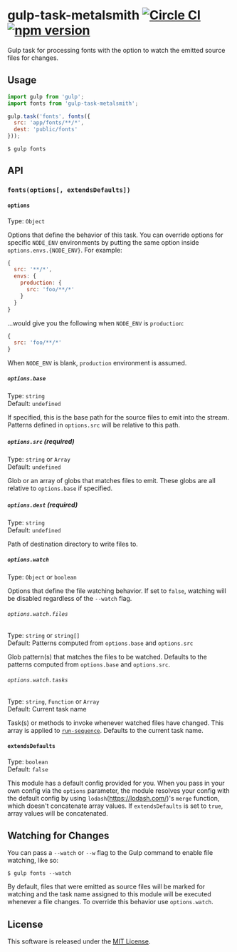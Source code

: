# gulp-task-metalsmith [![Circle CI](https://circleci.com/gh/VARIANTE/gulp-task-metalsmith/tree/master.svg?style=svg)](https://circleci.com/gh/VARIANTE/gulp-task-metalsmith/tree/master) [![npm version](https://badge.fury.io/js/gulp-task-metalsmith.svg)](https://badge.fury.io/js/gulp-task-metalsmith)

Gulp task for processing fonts with the option to watch the emitted source files for changes.

## Usage

```js
import gulp from 'gulp';
import fonts from 'gulp-task-metalsmith';

gulp.task('fonts', fonts({
  src: 'app/fonts/**/*',
  dest: 'public/fonts'
}));
```

```
$ gulp fonts
```

## API

### `fonts(options[, extendsDefaults])`

#### `options`

Type: `Object`

Options that define the behavior of this task. You can override options for specific `NODE_ENV` environments by putting the same option inside `options.envs.{NODE_ENV}`. For example:

```js
{
  src: '**/*',
  envs: {
    production: {
      src: 'foo/**/*'
    }
  }
}
```

...would give you the following when `NODE_ENV` is `production`:

```js
{
  src: 'foo/**/*'
}
```

When `NODE_ENV` is blank, `production` environment is assumed.

##### `options.base`

Type: `string`<br>
Default: `undefined`

If specified, this is the base path for the source files to emit into the stream. Patterns defined in `options.src` will be relative to this path.

##### `options.src` (required)

Type: `string` or `Array`<br>
Default: `undefined`

Glob or an array of globs that matches files to emit. These globs are all relative to `options.base` if specified.

##### `options.dest` (required)

Type: `string`<br>
Default: `undefined`

Path of destination directory to write files to.

##### `options.watch`

Type: `Object` or `boolean`

Options that define the file watching behavior. If set to `false`, watching will be disabled regardless of the `--watch` flag.

###### `options.watch.files`

Type: `string` or `string[]`<br>
Default: Patterns computed from `options.base` and `options.src`

Glob pattern(s) that matches the files to be watched. Defaults to the patterns computed from `options.base` and `options.src`.

###### `options.watch.tasks`

Type: `string`, `Function` or `Array`<br>
Default: Current task name

Task(s) or methods to invoke whenever watched files have changed. This array is applied to [`run-sequence`](https://www.npmjs.com/package/run-sequence). Defaults to the current task name.

#### `extendsDefaults`

Type: `boolean`<br>
Default: `false`

This module has a default config provided for you. When you pass in your own config via the `options` parameter, the module resolves your config with the default config by using `lodash`(https://lodash.com/)'s `merge` function, which doesn't concatenate array values. If `extendsDefaults` is set to `true`, array values will be concatenated.

## Watching for Changes

You can pass a `--watch` or `--w` flag to the Gulp command to enable file watching, like so:

```
$ gulp fonts --watch
```

By default, files that were emitted as source files will be marked for watching and the task name assigned to this module will be executed whenever a file changes. To override this behavior use `options.watch`.

## License

This software is released under the [MIT License](http://opensource.org/licenses/MIT).
